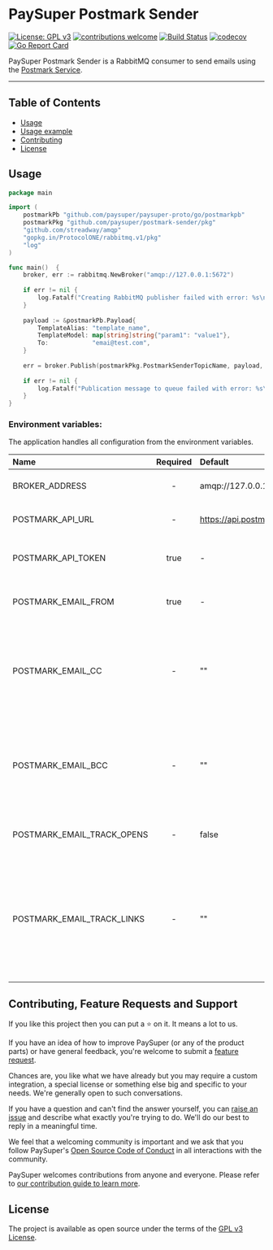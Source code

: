 # PaySuper Postmark Sender

[![License: GPL v3](https://img.shields.io/badge/License-GPLv3-brightgreen.svg)](https://www.gnu.org/licenses/gpl-3.0)
[![contributions welcome](https://img.shields.io/badge/contributions-welcome-brightgreen.svg?style=flat)](https://github.com/paysuper/postmark-sender/issues)
[![Build Status](https://travis-ci.com/paysuper/postmark-sender.svg?branch=develop)](https://travis-ci.com/paysuper/postmark-sender) 
[![codecov](https://codecov.io/gh/paysuper/postmark-sender/branch/develop/graph/badge.svg)](https://codecov.io/gh/paysuper/postmark-sender)
[![Go Report Card](https://goreportcard.com/badge/github.com/paysuper/postmark-sender)](https://goreportcard.com/report/github.com/paysuper/postmark-sender)

PaySuper Postmark Sender is a RabbitMQ consumer to send emails using the [Postmark Service](https://postmarkapp.com).

***

## Table of Contents

- [Usage](#usage)
- [Usage example](#usage-example)
- [Contributing](#contributing-feature-requests-and-support)
- [License](#license)

## Usage

```go
package main

import (
    postmarkPb "github.com/paysuper/paysuper-proto/go/postmarkpb"
    postmarkPkg "github.com/paysuper/postmark-sender/pkg"
    "github.com/streadway/amqp"
    "gopkg.in/ProtocolONE/rabbitmq.v1/pkg"
    "log"
)

func main()  {
    broker, err := rabbitmq.NewBroker("amqp://127.0.0.1:5672")
    
    if err != nil {
        log.Fatalf("Creating RabbitMQ publisher failed with error: %s\n", err)
    }
    
    payload := &postmarkPb.Payload{
        TemplateAlias: "template_name",
        TemplateModel: map[string]string{"param1": "value1"},
        To:            "emai@test.com",
    }
    
    err = broker.Publish(postmarkPkg.PostmarkSenderTopicName, payload, amqp.Table{})
    
    if err != nil {
        log.Fatalf("Publication message to queue failed with error: %s\n", err)
    }
}
```

### Environment variables:

The application handles all configuration from the environment variables.

| Name                            | Required | Default                                        | Description                                                                                                                             |
|:--------------------------------|:--------:|:-----------------------------------------------|:----------------------------------------------------------------------------------------------------------------------------------------|
| BROKER_ADDRESS                  | -        | amqp://127.0.0.1:5672                          | The RabbitMQ URL address.                                                                                                                    |
| POSTMARK_API_URL                | -        | https://api.postmarkapp.com/email/withTemplate | The Postmark API URL.                                                                                                                        |
| POSTMARK_API_TOKEN              | true     | -                                              | The Postmark API security token.                                                                                                             |
| POSTMARK_EMAIL_FROM             | true     | -                                              | The sender email to send emails to users.                                                                                                    |
| POSTMARK_EMAIL_CC               | -        | ""                                             | The CC recipient email address. Multiple addresses are comma separated. Max 50.                                                              |
| POSTMARK_EMAIL_BCC              | -        | ""                                             | The BCC recipient email address. Multiple addresses are comma separated. Max 50.                                                             |
| POSTMARK_EMAIL_TRACK_OPENS      | -        | false                                          | Activate the open tracking for all emails.                                                                                                   |
| POSTMARK_EMAIL_TRACK_LINKS      | -        | ""                                             | Activate the link tracking for links in the HTML or Text bodies of this email. Possible options: None, HtmlAndText, HtmlOnly, TextOnly.      |


## Contributing, Feature Requests and Support

If you like this project then you can put a ⭐ on it. It means a lot to us.

If you have an idea of how to improve PaySuper (or any of the product parts) or have general feedback, you're welcome to submit a [feature request](../../issues/new?assignees=&labels=&template=feature_request.md&title=).

Chances are, you like what we have already but you may require a custom integration, a special license or something else big and specific to your needs. We're generally open to such conversations.

If you have a question and can't find the answer yourself, you can [raise an issue](../../issues/new?assignees=&labels=&template=issue--support-request.md&title=I+have+a+question+about+<this+and+that>+%5BSupport%5D) and describe what exactly you're trying to do. We'll do our best to reply in a meaningful time.

We feel that a welcoming community is important and we ask that you follow PaySuper's [Open Source Code of Conduct](https://github.com/paysuper/code-of-conduct/blob/master/README.md) in all interactions with the community.

PaySuper welcomes contributions from anyone and everyone. Please refer to [our contribution guide to learn more](CONTRIBUTING.md).

## License

The project is available as open source under the terms of the [GPL v3 License](https://www.gnu.org/licenses/gpl-3.0).
